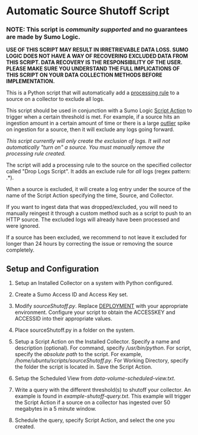 # Automatic Source Shutoff Script

### NOTE: This script is *community supported* and no guarantees are made by Sumo Logic.

**USE OF THIS SCRIPT MAY RESULT IN IRRETRIEVABLE DATA LOSS.  SUMO LOGIC DOES NOT HAVE A WAY OF RECOVERING EXCLUDED DATA FROM THIS SCRIPT.  DATA RECOVERY IS THE RESPONSIBILITY OF THE USER.  PLEASE MAKE SURE YOU UNDERSTAND THE FULL IMPLICATIONS OF THIS SCRIPT ON YOUR DATA COLLECTION METHODS BEFORE IMPLEMENTATION.**

This is a Python script that will automatically add a [processing rule](https://help.sumologic.com/Manage/Collection/Processing-Rules) to a source on a collector to exclude all logs.

This script should be used in conjunction with a Sumo Logic [Script Action](https://help.sumologic.com/Send-Data/Sources/01Sources-for-Installed-Collectors/Script-Action) to trigger when a certain threshold is met. For example, if a source hits an ingestion amount in a certain amount of time or there is a large [outlier](https://help.sumologic.com/Search/Search-Query-Language/Search-Operators/outlier) spike on ingestion for a source, then it will exclude any logs going forward.

*This script currently will only create the exclusion of logs. It will not automatically "turn on" a source. You must manually remove the processing rule created.*

The script will add a processing rule to the source on the specified collector called "Drop Logs Script". It adds an exclude rule for _all_ logs (regex pattern: .\*).

When a source is excluded, it will create a log entry under the source of the name of the Script Action specifying the time, Source, and Collector.

If you want to ingest data that was dropped/excluded, you will need to manually reingest it through a custom method such as a script to push to an HTTP source. The excluded logs will already have been processed and were ignored. 

If a source has been excluded, we recommend to not leave it excluded for longer than 24 hours by correcting the issue or removing the source completely. 


## Setup and Configuration

1. Setup an Installed Collector on a system with Python configured.

2. Create a Sumo Access ID and Access Key set.

3. Modify _sourceShutoff.py_. Replace [DEPLOYMENT](https://help.sumologic.com/APIs/General-API-Information/Sumo-Logic-Endpoints-and-Firewall-Security) with your appropriate environment. Configure your script to obtain the ACCESSKEY and ACCESSID into their appropriate values.

4. Place sourceShutoff.py in a folder on the system.

5. Setup a Script Action on the Installed Collector. Specify a name and description (optional). For command, specify _/usr/bin/python_. For script, specify the _absolute path_ to the script. For example, _/home/ubuntu/scripts/sourceShutoff.py_. For Working Directory, specify the folder the script is located in. Save the Script Action.

6. Setup the Scheduled View from _data-volume-scheduled-view.txt_. 

7. Write a query with the different threshold(s) to shutoff your collector. An example is found in _example-shutoff-query.txt_. This example will trigger the Script Action if a source on a collector has ingested over 50 megabytes in a 5 minute window. 

8. Schedule the query, specify Script Action, and select the one you created. 